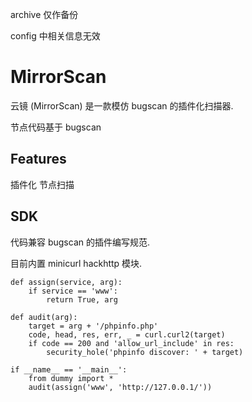 archive 仅作备份

config 中相关信息无效

# MirrorScan

云镜 (MirrorScan) 是一款模仿 bugscan 的插件化扫描器.

节点代码基于 bugscan

## Features

插件化 节点扫描

## SDK

代码兼容 bugscan 的插件编写规范.

目前内置 minicurl hackhttp 模块.

```
def assign(service, arg):
    if service == 'www':
        return True, arg

def audit(arg):
    target = arg + '/phpinfo.php'
    code, head, res, err, _ = curl.curl2(target)
    if code == 200 and 'allow_url_include' in res:
        security_hole('phpinfo discover: ' + target)

if __name__ == '__main__':
    from dummy import *
    audit(assign('www', 'http://127.0.0.1/'))
``` 
